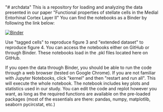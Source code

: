 "# archdata"
This is a repository for loading and analyzing the data presented in our paper "Functional properties of stellate cells in the Medial Entorhinal Cortex Layer II" You can find the notebooks as a Binder by following the link below:

[![Binder](https://mybinder.org/badge.svg)](https://mybinder.org/v2/gh/davidcrowland/archdata/master)



Use "tagged cells" to reproduce figure 3 and "extended dataset" to reproduce figure 4. You can access the notebooks either on GitHub or through Binder. These notebooks load in the .pkl files located here on GitHub. 

If you open the data through Binder, you should be able to run the code through a web browser (tested on Google Chrome). If you are not familiar with Jupyter Notebooks, click "kernel" and then "restart and run all". This will execute the whole notebook. The notebook includes key plots and statistics used in our study. You can edit the code and replot however you want, as long as the required functions are available on the pre-loaded packages (most of the essentials are there: pandas, numpy, matplotlib, seaborn pycircstat, etc.) 
